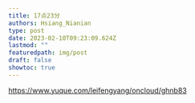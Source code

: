 ```yaml
---
title: 17点23分
authors: Hsiang_Nianian
type: post
date: 2023-02-10T09:23:09.624Z
lastmod: ""
featuredpath: img/post
draft: false
showtoc: true
---
```

https://www.yuque.com/leifengyang/oncloud/ghnb83